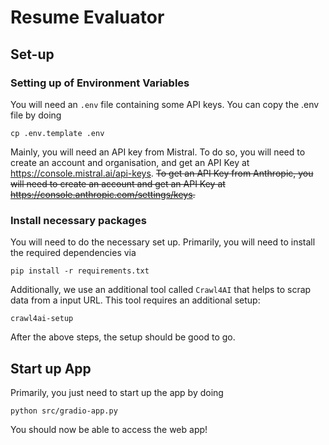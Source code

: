 # Resume Evaluator

## Set-up

### Setting up of Environment Variables

You will need an `.env` file containing some API keys. You can copy the .env file by doing

```
cp .env.template .env
```

Mainly, you will need an API key from Mistral. To do so, you will need to create an account and organisation, and get an API Key at https://console.mistral.ai/api-keys.
~~To get an API Key from Anthropic, you will need to create an account and get an API Key at https://console.anthropic.com/settings/keys.~~

### Install necessary packages

You will need to do the necessary set up. Primarily, you will need to install the required dependencies via

```
pip install -r requirements.txt
```

Additionally, we use an additional tool called `Crawl4AI` that helps to scrap data from a input URL. This tool requires an additional setup:

```
crawl4ai-setup
```

After the above steps, the setup should be good to go.

## Start up App

Primarily, you just need to start up the app by doing

```
python src/gradio-app.py
```

You should now be able to access the web app!

